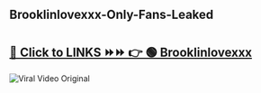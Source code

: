 
 ## Brooklinlovexxx-Only-Fans-Leaked

# <h2><a href="https://clipsfans.com/Brooklinlovexxx&ref=git">🔗 Click to LINKS ⏩⏩ 👉 🟢 Brooklinlovexxx </a></h2>

<a href="https://clipsfans.com/Brooklinlovexxx&ref=git" rel="nofollow" data-target="animated-image.originalLink"><img src="https://i.ibb.co.com/xMMVF88/686577567.gif" alt="Viral Video Original" style="max-width: 100%; display: inline-block;" data-target="animated-image.originalImage"></a>
